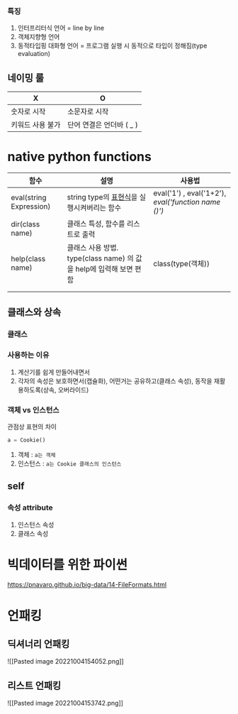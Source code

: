 ### 특징
1. 인터프리터식 언어 = line by line
2. 객체지향형 언어
3. 동적타입핑 대화형 언어  = 프로그램 실행 시 동적으로 타입이 정해짐(type evaluation)

## 네이밍 룰
| X                | O                        |
| ---------------- | ------------------------ |
| 숫자로 시작      | 소문자로 시작            |
| 키워드 사용 불가 | 단어 연결은 언더바 ( _ ) |
# native python functions
| 함수                    | 설명                                                                                                  | 사용법                                              |
| ----------------------- | ----------------------------------------------------------------------------------------------------- | --------------------------------------------------- |
| eval(string Expression) | string type의 [표현식](https://docs.python.org/ko/3/reference/expressions.html)을 실행시켜버리는 함수 | eval('1') , eval('1+2'), _eval('function name ()')_ |
| dir(class name)         | 클래스 특성, 함수를 리스트로 출력                                                                     |                                                     |
| help(class name)        | 클래스 사용 방법. type(class name) 의 값을 help에 입력해 보면 편함                                    | class(type(객체))                                   |
|                         |                                                                                                       |                                                     |
|                         |                                                                                                       |                                                     |

## 클래스와 상속
### 클래스
### 사용하는 이유
1. 계산기를 쉽게 만들어내면서
2. 각자의 속성은 보호하면서(캡슐화), 어떤거는 공유하고(클래스 속성), 동작을 재활용하도록(상속, 오버라이드)
### 객체 vs 인스턴스
관점상 표현의 차이
```python
a = Cookie()
```
1. 객체 : `a는 객체`
2. 인스턴스 : `a는 Cookie 클래스의 인스턴스`
## self
### 속성 attribute
1. 인스턴스 속성
2. 클래스 속성

# 빅데이터를 위한 파이썬
https://pnavaro.github.io/big-data/14-FileFormats.html



# 언패킹
## 딕셔너리 언패킹
![[Pasted image 20221004154052.png]]
## 리스트 언패킹
![[Pasted image 20221004153742.png]]







